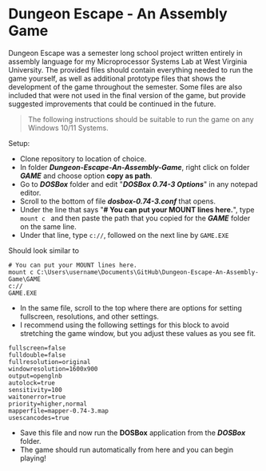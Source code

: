 # Dungeon Escape - An Assembly Game
Dungeon Escape was a semester long school project written entirely in assembly language for my Microprocessor Systems Lab at West Virginia University. 
The provided files should contain everything needed to run the game yourself, as well as additional prototype files that shows the development of the game throughout the semester. Some files are also included that were not used in the final version of the game, but provide suggested improvements that could be continued in the future.

> The following instructions should be suitable to run the game on any Windows 10/11 Systems.

Setup:
  - Clone repository to location of choice.
  - In folder **_Dungeon-Escape-An-Assembly-Game_**, right click on folder **_GAME_** and choose option **copy as path**. 
  - Go to **_DOSBox_** folder and edit "**_DOSBox 0.74-3 Options_**" in any notepad editor.
  - Scroll to the bottom of file **_dosbox-0.74-3.conf_** that opens.
  - Under the line that says "**# You can put your MOUNT lines here.**", type `mount c ` and then paste the path that you copied for the **_GAME_** folder on the same line.
  - Under that line, type `c://`, followed on the next line by `GAME.EXE`

Should look similar to

````
# You can put your MOUNT lines here.
mount c C:\Users\username\Documents\GitHub\Dungeon-Escape-An-Assembly-Game\GAME
c://
GAME.EXE
````

- In the same file, scroll to the top where there are options for setting fullscreen, resolutions, and other settings.
- I recommend using the following settings for this block to avoid stretching the game window, but you adjust these values as you see fit.
  
````
fullscreen=false
fulldouble=false
fullresolution=original
windowresolution=1600x900
output=openglnb
autolock=true
sensitivity=100
waitonerror=true
priority=higher,normal
mapperfile=mapper-0.74-3.map
usescancodes=true
````
- Save this file and now run the **DOSBox** application from the **_DOSBox_** folder.
- The game should run automatically from here and you can begin playing!

